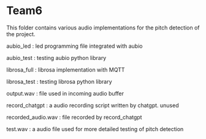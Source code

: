 # Team6

This folder contains various audio implementations for the pitch detection of the project.

aubio_led : led programming file integrated with aubio

aubio_test : testing aubio python library

librosa_full : librosa implementation with MQTT

librosa_test : testing librosa python library

output.wav : file used in incoming audio buffer

record_chatgpt : a audio recording script written by chatgpt. unused

recorded_audio.wav : file recorded by record_chatgpt

test.wav : a audio file used for more detailed testing of pitch detection
